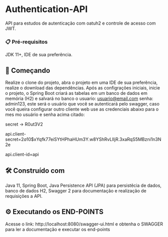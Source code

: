 # Authentication-API

API para estudos de autenticação com oatuh2 e controle de acesso com JWT.

### 📋 Pré-requisitos

JDK 11+, IDE de sua preferência.

## 🚀 Começando

Realize o clone do projeto, abra o projeto em uma IDE de sua preferência, realize
o download das dependências. Após as configrações iniciais, inicie o projeto, o Spring Boot criará as tabelas em um 
banco de dados em memória (H2) e salvará no banco o usuario: usuario@email.com senha: admin123, este será o usuário
que você se autenticará pelo swagger, caso você queira configurar outro cliente web use as credenciais abaixo para o mes
mo usuário e senha acima citado:

secret -> R0ut3V2

api.client-secret=$2a$10$xYqfk77eiSYtHPhaHUm3Y.w8YShRvLIIjR.3xaRqS5MBzni1n3N2e

api.client-id=api


## 🛠️ Construído com

Java 11, Spring Boot, Java Persistence API (JPA) para persistêcia de
dados, banco de dados H2, Swagger 2 para documentação e realização de requisições a API.

## ⚙️ Executando os END-POINTS

Acesse o link: http://localhost:8080/swagger-ui.html e obtenha o SWAGGER para ler a documentação e executar os end-points
